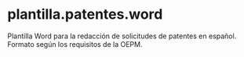 plantilla.patentes.word
=======================

Plantilla Word para la redacción de solicitudes de patentes en español. Formato según los requisitos de la OEPM.

